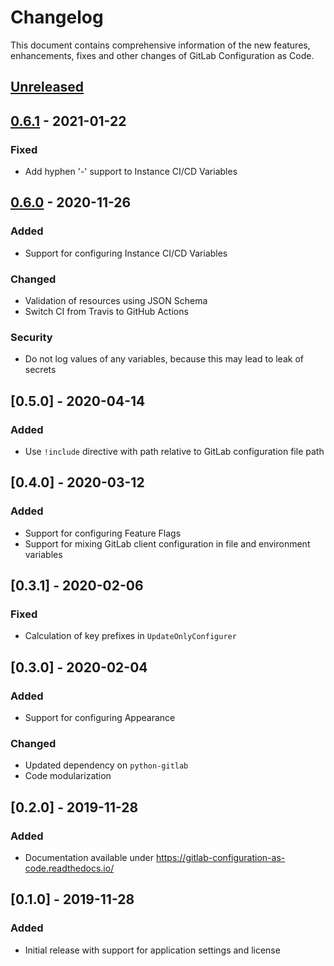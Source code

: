 # Changelog

This document contains comprehensive information of the new features, enhancements, 
fixes and other changes of GitLab Configuration as Code.

## [Unreleased]

## [0.6.1] - 2021-01-22

### Fixed

-   Add hyphen '-' support to Instance CI/CD Variables 

## [0.6.0] - 2020-11-26

### Added

-   Support for configuring Instance CI/CD Variables

### Changed

-   Validation of resources using JSON Schema
-   Switch CI from Travis to GitHub Actions

### Security

-   Do not log values of any variables, because this may lead to leak of secrets

## [0.5.0] - 2020-04-14

### Added

-   Use `!include` directive with path relative to GitLab configuration file path

## [0.4.0] - 2020-03-12

### Added

-   Support for configuring Feature Flags
-   Support for mixing GitLab client configuration in file and environment variables

## [0.3.1] - 2020-02-06

### Fixed

-   Calculation of key prefixes in `UpdateOnlyConfigurer`

## [0.3.0] - 2020-02-04

### Added

-   Support for configuring Appearance

### Changed

-   Updated dependency on `python-gitlab`
-   Code modularization

## [0.2.0] - 2019-11-28

### Added

-   Documentation available under <https://gitlab-configuration-as-code.readthedocs.io/>

## [0.1.0] - 2019-11-28

### Added

-   Initial release with support for application settings and license

[Unreleased]: https://github.com/Roche/gitlab-configuration-as-code/compare/0.6.1...HEAD

[0.6.1]: https://github.com/Roche/gitlab-configuration-as-code/compare/0.6.0...0.6.1

[0.6.0]: https://github.com/Roche/gitlab-configuration-as-code/compare/0.5.0...0.6.0
